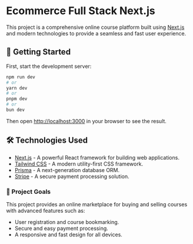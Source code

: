 # Ecommerce Full Stack Next.js

This project is a comprehensive online course platform built using [Next.js](https://nextjs.org/) and modern technologies to provide a seamless and fast user experience.

## 🚀 Getting Started

First, start the development server:

```bash
npm run dev
# or
yarn dev
# or
pnpm dev
# or
bun dev
```

Then open [http://localhost:3000](http://localhost:3000) in your browser to see the result.


## 🛠️ Technologies Used
- [Next.js](https://nextjs.org/) - A powerful React framework for building web applications.
- [Tailwind CSS](https://tailwindcss.com/) - A modern utility-first CSS framework.
- [Prisma](https://www.prisma.io/) - A next-generation database ORM.
- [Stripe](https://stripe.com/) - A secure payment processing solution.



### 🎯 Project Goals

This project provides an online marketplace for buying and selling courses with advanced features such as:
- User registration and course bookmarking.
- Secure and easy payment processing.
- A responsive and fast design for all devices.

